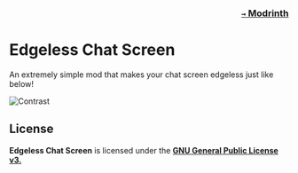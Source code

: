 ### <p align=right>[`→` Modrinth](https://modrinth.com/mod/edgeless-cs)</p>

# Edgeless Chat Screen

An extremely simple mod that makes your chat screen edgeless just like below!

![Contrast](https://github.com/KrLite/Edgeless-Chat-Screen/blob/artwork/content/contrast.png)

## License

**Edgeless Chat Screen** is licensed under the **[GNU General Public License v3.](LICENSE)**
